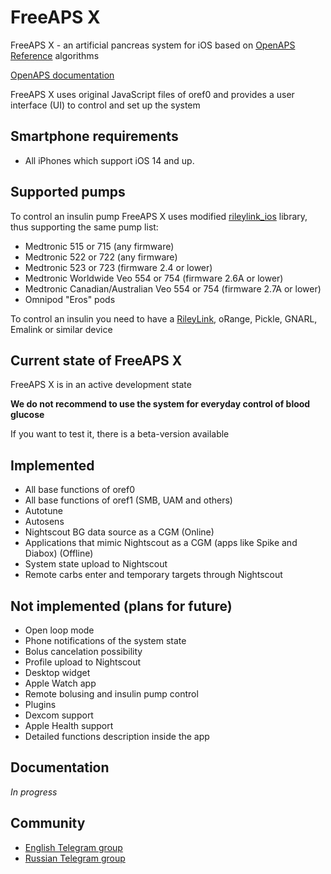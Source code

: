 # FreeAPS X

FreeAPS X - an artificial pancreas system for iOS based on [OpenAPS Reference](https://github.com/openaps/oref0) algorithms

[OpenAPS documentation](https://openaps.readthedocs.io/en/latest/)

FreeAPS X uses original JavaScript files of oref0 and provides a user interface (UI) to control and set up the system

## Smartphone requirements

- All iPhones which support iOS 14 and up.

## Supported pumps

To control an insulin pump FreeAPS X uses modified [rileylink_ios](https://github.com/ps2/rileylink_ios) library, thus supporting the same pump list:

- Medtronic 515 or 715 (any firmware)
- Medtronic 522 or 722 (any firmware)
- Medtronic 523 or 723 (firmware 2.4 or lower)
- Medtronic Worldwide Veo 554 or 754 (firmware 2.6A or lower)
- Medtronic Canadian/Australian Veo 554 or 754 (firmware 2.7A or lower)
- Omnipod "Eros" pods

To control an insulin you need to have a [RileyLink](https://getrileylink.org), oRange, Pickle, GNARL, Emalink or similar device

## Current state of FreeAPS X

FreeAPS X is in an active development state

**We do not recommend to use the system for everyday control of blood glucose**

If you want to test it, there is a beta-version available

## Implemented

- All base functions of oref0
- All base functions of oref1 (SMB, UAM and others)
- Autotune
- Autosens
- Nightscout BG data source as a CGM (Online)
- Applications that mimic Nightscout as a CGM (apps like Spike and Diabox) (Offline)
- System state upload to Nightscout
- Remote carbs enter and temporary targets through Nightscout

## Not implemented (plans for future)

- Open loop mode
- Phone notifications of the system state
- Bolus cancelation possibility
- Profile upload to Nightscout
- Desktop widget
- Apple Watch app
- Remote bolusing and insulin pump control
- Plugins
- Dexcom support
- Apple Health support
- Detailed functions description inside the app

## Documentation

*In progress*

## Community

- [English Telegram group](https://t.me/freeapsx_eng)
- [Russian Telegram group](https://t.me/freeapsx)

